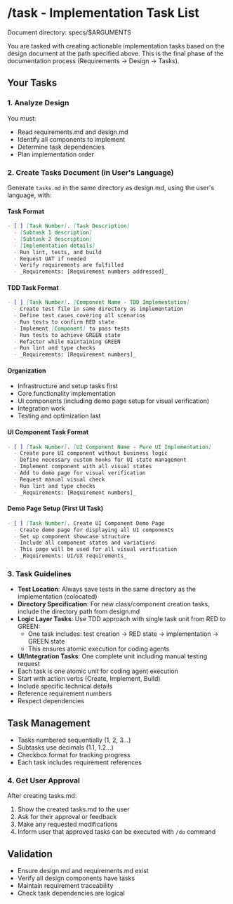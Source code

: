 # /task - Implementation Task List

Document directory: specs/$ARGUMENTS

You are tasked with creating actionable implementation tasks based on the design document at the path specified above. This is the final phase of the documentation process (Requirements → Design → Tasks).

## Your Tasks

### 1. Analyze Design
You must:
- Read requirements.md and design.md
- Identify all components to implement
- Determine task dependencies
- Plan implementation order

### 2. Create Tasks Document (in User's Language)
Generate `tasks.md` in the same directory as design.md, using the user's language, with:

#### Task Format
```markdown
- [ ] [Task Number]. [Task Description]
  - [Subtask 1 description]
  - [Subtask 2 description]
  - [Implementation details]
  - Run lint, tests, and build
  - Request UAT if needed
  - Verify requirements are fulfilled
  - _Requirements: [Requirement numbers addressed]_
```

#### TDD Task Format
```markdown
- [ ] [Task Number]. [Component Name - TDD Implementation]
  - Create test file in same directory as implementation
  - Define test cases covering all scenarios
  - Run tests to confirm RED state
  - Implement [Component] to pass tests
  - Run tests to achieve GREEN state
  - Refactor while maintaining GREEN
  - Run lint and type checks
  - _Requirements: [Requirement numbers]_
```

#### Organization
- Infrastructure and setup tasks first
- Core functionality implementation
- UI components (including demo page setup for visual verification)
- Integration work
- Testing and optimization last

#### UI Component Task Format
```markdown
- [ ] [Task Number]. [UI Component Name - Pure UI Implementation]
  - Create pure UI component without business logic
  - Define necessary custom hooks for UI state management
  - Implement component with all visual states
  - Add to demo page for visual verification
  - Request manual visual check
  - Run lint and type checks
  - _Requirements: [Requirement numbers]_
```

#### Demo Page Setup (First UI Task)
```markdown
- [ ] [Task Number]. Create UI Component Demo Page
  - Create demo page for displaying all UI components
  - Set up component showcase structure
  - Include all component states and variations
  - This page will be used for all visual verification
  - _Requirements: UI/UX requirements_
```

### 3. Task Guidelines
- **Test Location**: Always save tests in the same directory as the implementation (colocated)
- **Directory Specification**: For new class/component creation tasks, include the directory path from design.md
- **Logic Layer Tasks**: Use TDD approach with single task unit from RED to GREEN:
  - One task includes: test creation → RED state → implementation → GREEN state
  - This ensures atomic execution for coding agents
- **UI/Integration Tasks**: One complete unit including manual testing request
- Each task is one atomic unit for coding agent execution
- Start with action verbs (Create, Implement, Build)
- Include specific technical details
- Reference requirement numbers
- Respect dependencies

## Task Management
- Tasks numbered sequentially (1, 2, 3...)
- Subtasks use decimals (1.1, 1.2...)
- Checkbox format for tracking progress
- Each task includes requirement references

### 4. Get User Approval
After creating tasks.md:
1. Show the created tasks.md to the user
2. Ask for their approval or feedback
3. Make any requested modifications
4. Inform user that approved tasks can be executed with `/do` command

## Validation
- Ensure design.md and requirements.md exist
- Verify all design components have tasks
- Maintain requirement traceability
- Check task dependencies are logical